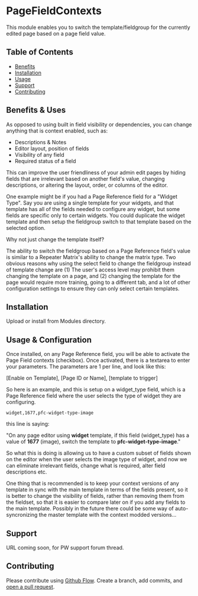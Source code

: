 # PageFieldContexts

This module enables you to switch the template/fieldgroup for the currently edited page based on a page field value.

## Table of Contents

- [Benefits](#benefits--uses)
- [Installation](#installation)
- [Usage](#usage--configuration)
- [Support](#support)
- [Contributing](#contributing)


## Benefits & Uses

As opposed to using built in field visibility or dependencies, you can change anything that is context enabled, such as:

- Descriptions & Notes
- Editor layout, position of fields
- Visibility of any field
- Required status of a field

This can improve the user friendliness of your admin edit pages by hiding fields that are irrelevant based on another field's value, changing descriptions, or altering the layout, order, or columns of the editor.

One example might be if you had a Page Reference field for a "Widget Type". Say you are using a single template for your widgets, and that template has all of the fields needed to configure any widget, but some fields are specific only to certain widgets. You could duplicate the widget template and then setup the fieldgroup switch to that template based on the selected option.

Why not just change the template itself?

The ability to switch the fieldgroup based on a Page Reference field's value is similar to a Repeater Matrix's ability to change the matrix type. Two obvious reasons why using the select field to change the fieldgroup instead of template change are (1) The user's access level may prohibit them changing the template on a page, and (2) changing the template for the page would require more training, going to a different tab, and a lot of other configuration settings to ensure they can only select certain templates. 

## Installation

Upload or install from Modules directory.  

## Usage & Configuration

Once installed, on any Page Reference field, you will be able to activate the Page Field contexts (checkbox). Once activated, there is a textarea to enter your parameters. The parameters are 1 per line, and look like this:

[Enable on Template], [Page ID or Name], [template to trigger]

So here is an example, and this is setup on a widget_type field, which is a Page Reference field where the user selects the type of widget they are configuring.

``widget,1677,pfc-widget-type-image``

this line is saying:

"On any page editor using **widget** template, if this field (widget_type) has a value of **1677** (image), switch the template to **pfc-widget-type-image**."

So what this is doing is allowing us to have a custom subset of fields shown on the editor when the user selects the image type of widget, and now we can eliminate irrelevant fields, change what is required, alter field descriptions etc.

One thing that is recommended is to keep your context versions of any template in sync with the main template in terms of the fields present, so it is better to change the visibility of fields, rather than removing them from the fieldset, so that it is easier to compare later on if you add any fields to the main template. Possibly in the future there could be some way of auto-syncronizing the master template with the context modded versions...


## Support

URL coming soon, for PW support forum thread.

## Contributing

Please contribute using [Github Flow](https://guides.github.com/introduction/flow/). Create a branch, add commits, and [open a pull request](https://github.com/outflux3/PageFieldContexts/compare/).
